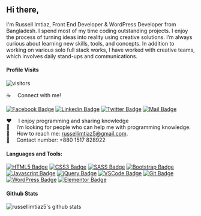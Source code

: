 ## Hi there,

I'm Russell Imtiaz, Front End Developer & WordPress Developer from Bangladesh. I spend most of my time coding outstanding projects. I enjoy the process of turning ideas into reality using creative solutions. I’m always curious about learning new skills, tools, and concepts. In addition to working on various solo full stack works, I have worked with creative teams, which involves daily stand-ups and communications.

#### Profile Visits

![visitors](https://visitor-badge.glitch.me/badge?page_id=russellimtiaz5.russellimtiaz5)

:coffee: &emsp;Connect with me!

[![Facebook Badge](https://img.shields.io/badge/Facebook-1877F2?style=for-the-badge&logo=facebook&logoColor=white)](https://facebook.com/russellimtiaz5) [![Linkedin Badge](https://img.shields.io/badge/LinkedIn-0077B5?style=for-the-badge&logo=linkedin&logoColor=white)](https://www.linkedin.com/in/russellimtiaz5) [![Twitter Badge](https://img.shields.io/badge/Twitter-1DA1F2?style=for-the-badge&logo=twitter&logoColor=white)](https://twitter.com/russellimtiaz5) [![Mail Badge](https://img.shields.io/badge/Gmail-D14836?style=for-the-badge&logo=gmail&logoColor=white)](mailto:russellimtiaz5@gmail.com)

:hearts: &emsp;I enjoy programming and sharing knowledge <br/>
🤔 &emsp;I’m looking for people who can help me with programming knowledge.<br/>
:e-mail: &emsp;How to reach me: russellimtiaz5@gmail.com.<br/>
📱 &emsp;Contact number: +880 1517 828922

#### Languages and Tools:

[![HTML5 Badge](https://img.shields.io/badge/-HTML5-E34F26?style=for-the-badge&labelColor=black&logo=html5&logoColor=E34F26)](#) [![CSS3 Badge](https://img.shields.io/badge/-CSS3-1572B6?style=for-the-badge&labelColor=black&logo=css3&logoColor=1572B6)](#) [![SASS Badge](https://img.shields.io/badge/Sass-CC6699?style=for-the-badge&logo=sass&logoColor=white)](#) [![Bootstrap Badge](https://img.shields.io/badge/-Bootstrap-6E10F4?style=for-the-badge&labelColor=black&logo=bootstrap&logoColor=6E10F4)](#) [![Javascript Badge](https://img.shields.io/badge/-Javascript-F0DB4F?style=for-the-badge&labelColor=black&logo=javascript&logoColor=F0DB4F)](#) [![jQuery Badge](https://img.shields.io/badge/-jQuery-0769AD?style=for-the-badge&labelColor=black&logo=jQuery&logoColor=0769AD)](#) [![VSCode Badge](https://img.shields.io/badge/Visual_Studio-24ADF3?style=for-the-badge&logo=visual%20studio&logoColor=white)](#) [![Git Badge](https://img.shields.io/badge/Git-F05032?style=for-the-badge&logo=git&logoColor=white)](#) [![WordPress Badge](https://img.shields.io/badge/-WordPress-0073AA?style=for-the-badge&labelColor=black&logo=WordPress&logoColor=0073AA)](#) [![Elementor Badge](https://img.shields.io/badge/-Elementor-92003B?style=for-the-badge&labelColor=black&logo=Elementor&logoColor=92003B)](#)

#### Github Stats

![russellimtiaz5's github stats](https://github-readme-stats.vercel.app/api?username=russellimtiaz5&count_private=true&theme=tokyonight&hide=contribs,prs)

